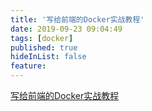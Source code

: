 ```yaml
---
title: '写给前端的Docker实战教程'
date: 2019-09-23 09:04:49
tags: [docker]
published: true
hideInList: false
feature: 
---
```

[写给前端的Docker实战教程](https://juejin.im/post/5d8440ebe51d4561eb0b2751)